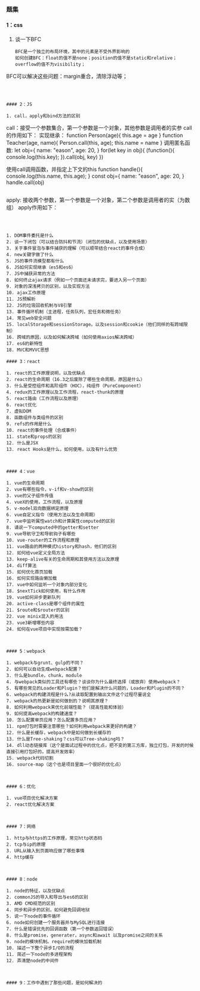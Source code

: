 ### 题集

#### 1：css

1. 谈一下BFC

   ```
   BFC是一个独立的布局环境，其中的元素是不受外界影响的
   如何创建BFC：float的值不是none；position的值不是static和relative；overflow的值不为visibility；
BFC可以解决这些问题：margin重合，清除浮动等；
   ```
   
   

#### 2：JS

1. call，apply和bind方法的区别

   ```
   call：接受一个参数集合，第一个参数是一个对象，其他参数是调用者的实参
   call的作用如下：
   实现继承：
   function Person(age){
   	this.age = age
   }
   function Teacher(age, name){
   	Person.call(this, age);
   	this.name = name
   }
   调用匿名函数:
   let obj={
   	name: "eason",
   	age: 20,
   }
   for(let key in obj){
   	(function(){
           console.log(this.key);
   	}).call(obj, key)
   })
   
   使用call调用函数，并指定上下文的this
   function handle(){
   	console.log(this.name, this.age);
   }
   const obj={
   	name: "eason",
   	age: 20,
   }
   handle.call(obj)
   ```

   ```
   apply: 接收两个参数，第一个参数是一个对象，第二个参数是调用者的实（为数组）
   apply作用如下：
   
   ```

   

1. DOM事件委托是什么
2. 谈一下闭包（可以结合防抖和节流）（闭包的优缺点，以及使用场景）
3. 关于事件冒泡与事件捕获的理解（可以顺带结合react的事件合成）
4. new关键字做了什么
5. JS的事件流模型都有什么
6. JS如何实现继承（es5和es6）
7. JS中捕获异常的方法
8. 如何终止ajax请求（例如一个页面还未请求完，要进入另一个页面）
9. 对象的深浅拷贝的区别，以及实现方法
10. ajax工作原理
11. JS预解析
12. JS的垃圾回收机制与V8引擎
13. 事件循环机制（主进程，任务队列，宏任务和微任务）
14. 常见web安全问题
15. localStorage和sessionStorage。以及session和cookie（他们同样的有跨域限制）
16. 跨域的原因，以及如何解决跨域（如何使用axios解决跨域）
17. es6的新特性
18. MVC和MVVC思想

#### 3：react

1. react的工作原理说明，以及优缺点
2. react的生命周期（16.3之后废除了哪些生命周期，原因是什么）
3. 什么是受控组件和高阶组件（HOC），纯组件（PureComponent）
4. redux的工作原理以及工作流程，react-thunk的原理
5. react路由（工作流程以及原理）
6. react优化
7. 虚拟DOM
8. 函数组件与类组件的区别
9. refs的作用是什么
10. react的事件处理（合成事件）
11. state和props的区别
12. 什么是JSX
13. react Hooks是什么，如何使用，以及有什么优势



#### 4：vue

1. vue的生命周期
2. vue有哪些指令，v-if和v-show的区别
3. vue的父子组件传值
4. vueX的使用，工作流程，以及原理
5. v-model双向数据绑定原理
6. vue自定义指令（使用方法以及生命周期）
7. vue中监听属性watch和计算属性computed的区别
8. 请说一下computed中的getter和setter
9. vue导航守卫和导航钩子有哪些
10. vue-router的工作流程和原理
11. vue路由的两种模式history和hash，他们的区别
12. 如何给vue定义全局方法
13. keep-alive有关的生命周期和其使用方法以及原理
14. diff算法
15. 如何优化首页加载
16. 如何实现路由懒加载
17. vue中如何监听一个对象内部分变化
18. $nextTick如何使用，有什么作用
19. vue如何异步更新队列
20. active-class是哪个组件的属性
21. $route和$router的区别
22. vue minix混入的用法
23. vue3新增哪些内容
24. 如何在vue项目中实现按需加载？



#### 5：webpack

1. webpack与grunt、gulp的不同？
2. 如何可以自动生成webpack配置？
3. 什么是bundle，chunk，module
4. 与webpack类似的工具还有哪些？谈谈你为什么最终选择（或放弃）使用webpack？
5. 有哪些常见的Loader和Plugin？他们是解决什么问题的，Loader和Plugin的不同？
6. webpack的构建流程是什么?从读取配置到输出文件这个过程尽量说全
7. webpack的热更新是如何做到的？说明其原理？
8. 如何利用webpack来优化前端性能？（提高性能和体验）
9. 如何提高webpack的构建速度？
10. 怎么配置单页应用？怎么配置多页应用？
11. npm打包时需要注意哪些？如何利用webpack来更好的构建？
12. 什么是长缓存，webpack中是如何做到长缓存的
13. 什么是Tree-shaking？css可以Tree-shaking吗？
14. dll动态链接库（这个是面试过程中的优化点，把不变的第三方库，独立打包，开发的时候直接引用打包好的，提高开发效率）
15. webpack代码切割
16. source-map（这个也是项目里面一个很好的优化点）



#### 6：优化

1. vue项目优化解决方案
2. react优化解决方案



#### 7：网络

1. http与https的工作原理，常见http状态码
2. tcp与ip的原理
3. URL从输入到页面响应做了哪些事情
4. http缓存



#### 8：node

1. node的特征，以及优缺点
2. commonJS的导入和导出与es6的区别
3. AMD CMD规范的区别
4. 同步和异步的区别，如何避免回调地狱
5. 说一下node的事件循环
6. node如何创建一个服务器并与MySQL进行连接
7. 什么是错误优先的回调函数（第一个参数返回错误）
8. 什么是promise，generater，async和await 以及promise之间的关系
9. node的模块机制。require的模块加载机制
10. 描述一下整个异步I/O的流程
11. 简述一下node的多进程架构
12. 弄清楚node的中间件



#### 9：工作中遇到了那些问题，是如何解决的


